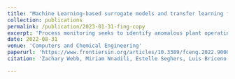 ```yaml
---
title: "Machine Learning-based surrogate models and transfer learning for derivative free optimization of HT-PEM fuel cells"
collection: publications
permalink: /publication/2023-01-31-fing-copy
excerpt: 'Process monitoring seeks to identify anomalous plant operating states so that operators can take the appropriate actions for recovery. Instrumental to process monitoring is the labeling of known operating states in historical data, so that departures from these states can be identified. This task can be challenging and time consuming as plant data is typically high dimensional and extensive. Moreover, automation of this procedure is not trivial since ground truth labels are often unavailable. In this contribution, this problem is approached as a multi-mode classification one, and an automatic framework for labeling using unsupervised Machine Learning (ML) methods is presented. The implementation was tested using data from the Tennessee Eastman Process and an industrial pyrolysis process. A total of 9 ML ensembles were included. Hyperparameters were optimized using a multi-objective evolutionary optimization algorithm. Unsupervised clustering metrics (silhouette score, Davies-Bouldin index, and Calinski-Harabasz Index) were investigated as candidates for objective functions in the optimization implementation. Results show that ensembles and hyperparameter selection can be aided by multi-objective optimization. It was found that Silhouette score and Davies-Bouldin index are strong predictions of the ensemble’s performance and can then be used to obtain good initial results for subsequent fault detection and fault diagnosis procedures.'
date: 2022-08-31
venue: 'Computers and Chemical Engineering'
paperurl: 'https://www.frontiersin.org/articles/10.3389/fceng.2022.900083/full'
citation: 'Zachary Webb, Miriam Nnadili, Estelle Seghers, Luis Briceno-Mena, José Romagnoli (2022). Optimization of Multi-Modal Classification for Process Monitoring. Frontiers in Chemical Engineering, 4, 2673-2718'

---
```

